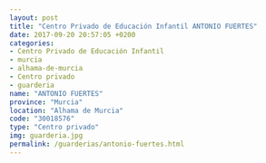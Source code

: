 ```yaml
---
layout: post
title: "Centro Privado de Educación Infantil ANTONIO FUERTES"
date: 2017-09-20 20:57:05 +0200
categories:
- Centro Privado de Educación Infantil
- murcia
- alhama-de-murcia
- Centro privado
- guarderia
name: "ANTONIO FUERTES"
province: "Murcia"
location: "Alhama de Murcia"
code: "30018576"
type: "Centro privado"
img: guarderia.jpg
permalink: /guarderias/antonio-fuertes.html
---
```


